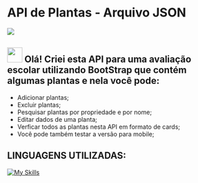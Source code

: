 # API de Plantas - Arquivo JSON

<img src="public/images/SiteBotanico.PNG">

## <img src="https://raw.githubusercontent.com/nixin72/nixin72/master/wave.gif" style="width:35px;"> Olá! Criei esta API para uma avaliação escolar utilizando BootStrap que contém algumas plantas e nela você pode:<br/>
- Adicionar plantas;<br/>
- Excluir plantas;<br/>
- Pesquisar plantas por propriedade e por nome;<br/>
- Editar dados de uma planta;<br/>
- Verficar todos as plantas nesta API em formato de cards;<br/>
- Você pode também testar a versão para mobile;<br/>

## LINGUAGENS UTILIZADAS:
[![My Skills](https://skillicons.dev/icons?i=js,nodejs,html,css)](https://skillicons.dev)
